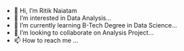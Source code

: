 - 👋 Hi, I’m Ritik Naiatam
- 👀 I’m interested in Data Analysis...
- 🌱 I’m currently learning B-Tech Degree in Data Science...
- 💞️ I’m looking to collaborate on Analysis Project...
- 📫 How to reach me ...

<!---
ritiknaitam/ritiknaitam is a ✨ special ✨ repository because its `README.md` (this file) appears on your GitHub profile.
You can click the Preview link to take a look at your changes.
--->
